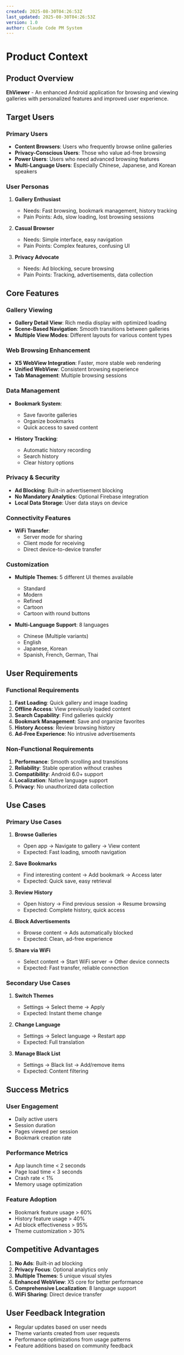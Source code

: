 ```yaml
---
created: 2025-08-30T04:26:53Z
last_updated: 2025-08-30T04:26:53Z
version: 1.0
author: Claude Code PM System
---
```


# Product Context

## Product Overview
**EhViewer** - An enhanced Android application for browsing and viewing galleries with personalized features and improved user experience.

## Target Users

### Primary Users
- **Content Browsers**: Users who frequently browse online galleries
- **Privacy-Conscious Users**: Those who value ad-free browsing
- **Power Users**: Users who need advanced browsing features
- **Multi-Language Users**: Especially Chinese, Japanese, and Korean speakers

### User Personas
1. **Gallery Enthusiast**
   - Needs: Fast browsing, bookmark management, history tracking
   - Pain Points: Ads, slow loading, lost browsing sessions

2. **Casual Browser**
   - Needs: Simple interface, easy navigation
   - Pain Points: Complex features, confusing UI

3. **Privacy Advocate**
   - Needs: Ad blocking, secure browsing
   - Pain Points: Tracking, advertisements, data collection

## Core Features

### Gallery Viewing
- **Gallery Detail View**: Rich media display with optimized loading
- **Scene-Based Navigation**: Smooth transitions between galleries
- **Multiple View Modes**: Different layouts for various content types

### Web Browsing Enhancement
- **X5 WebView Integration**: Faster, more stable web rendering
- **Unified WebView**: Consistent browsing experience
- **Tab Management**: Multiple browsing sessions

### Data Management
- **Bookmark System**: 
  - Save favorite galleries
  - Organize bookmarks
  - Quick access to saved content
  
- **History Tracking**:
  - Automatic history recording
  - Search history
  - Clear history options

### Privacy & Security
- **Ad Blocking**: Built-in advertisement blocking
- **No Mandatory Analytics**: Optional Firebase integration
- **Local Data Storage**: User data stays on device

### Connectivity Features
- **WiFi Transfer**:
  - Server mode for sharing
  - Client mode for receiving
  - Direct device-to-device transfer

### Customization
- **Multiple Themes**: 5 different UI themes available
  - Standard
  - Modern
  - Refined
  - Cartoon
  - Cartoon with round buttons
  
- **Multi-Language Support**: 8 languages
  - Chinese (Multiple variants)
  - English
  - Japanese, Korean
  - Spanish, French, German, Thai

## User Requirements

### Functional Requirements
1. **Fast Loading**: Quick gallery and image loading
2. **Offline Access**: View previously loaded content
3. **Search Capability**: Find galleries quickly
4. **Bookmark Management**: Save and organize favorites
5. **History Access**: Review browsing history
6. **Ad-Free Experience**: No intrusive advertisements

### Non-Functional Requirements
1. **Performance**: Smooth scrolling and transitions
2. **Reliability**: Stable operation without crashes
3. **Compatibility**: Android 6.0+ support
4. **Localization**: Native language support
5. **Privacy**: No unauthorized data collection

## Use Cases

### Primary Use Cases
1. **Browse Galleries**
   - Open app → Navigate to gallery → View content
   - Expected: Fast loading, smooth navigation

2. **Save Bookmarks**
   - Find interesting content → Add bookmark → Access later
   - Expected: Quick save, easy retrieval

3. **Review History**
   - Open history → Find previous session → Resume browsing
   - Expected: Complete history, quick access

4. **Block Advertisements**
   - Browse content → Ads automatically blocked
   - Expected: Clean, ad-free experience

5. **Share via WiFi**
   - Select content → Start WiFi server → Other device connects
   - Expected: Fast transfer, reliable connection

### Secondary Use Cases
1. **Switch Themes**
   - Settings → Select theme → Apply
   - Expected: Instant theme change

2. **Change Language**
   - Settings → Select language → Restart app
   - Expected: Full translation

3. **Manage Black List**
   - Settings → Black list → Add/remove items
   - Expected: Content filtering

## Success Metrics

### User Engagement
- Daily active users
- Session duration
- Pages viewed per session
- Bookmark creation rate

### Performance Metrics
- App launch time < 2 seconds
- Page load time < 3 seconds
- Crash rate < 1%
- Memory usage optimization

### Feature Adoption
- Bookmark feature usage > 60%
- History feature usage > 40%
- Ad block effectiveness > 95%
- Theme customization > 30%

## Competitive Advantages
1. **No Ads**: Built-in ad blocking
2. **Privacy Focus**: Optional analytics only
3. **Multiple Themes**: 5 unique visual styles
4. **Enhanced WebView**: X5 core for better performance
5. **Comprehensive Localization**: 8 language support
6. **WiFi Sharing**: Direct device transfer

## User Feedback Integration
- Regular updates based on user needs
- Theme variants created from user requests
- Performance optimizations from usage patterns
- Feature additions based on community feedback